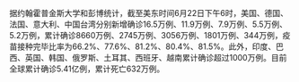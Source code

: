 据约翰霍普金斯大学和彭博统计，截至美东时间6月22日下午6时，美国、德国、法国、意大利、中国台湾分别新增确诊16.5万例、11.9万例、7.9万例、5.5万例、5.2万例，累计确诊8660万例、2745万例、3056万例、1801万例、344万例，疫苗接种完毕比率为66.2%、77.6%、81.2%、80.4%、81.5%。此外，印度、巴西、英国、韩国、俄罗斯、土耳其、西班牙、越南累计确诊超过1000万例。目前全球累计确诊5.41亿例，累计死亡632万例。